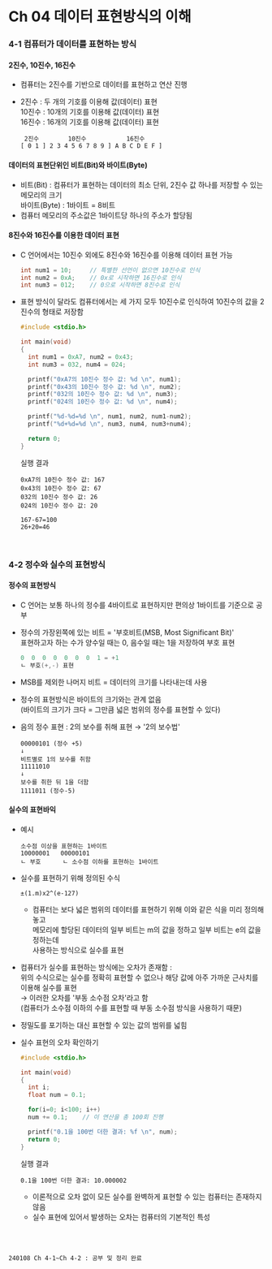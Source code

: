 # Ch 04 데이터 표현방식의 이해

### 4-1 컴퓨터가 데이터를 표현하는 방식

#### 2진수, 10진수, 16진수

- 컴퓨터는 2진수를 기반으로 데이터를 표현하고 연산 진행
- 2진수 : 두 개의 기호를 이용해 값(데이터) 표현 <br>
  10진수 : 10개의 기호를 이용해 값(데이터) 표현 <br>
  16진수 : 16개의 기호를 이용해 값(데이터) 표현

  ```
   2진수        10진수           16진수
  [ 0 1 ] 2 3 4 5 6 7 8 9 ] A B C D E F ]
  ```

#### 데이터의 표현단위인 비트(Bit)와 바이트(Byte)

- 비트(Bit) : 컴퓨터가 표현하는 데이터의 최소 단위, 2진수 값 하나를 저장할 수 있는 메모리의 크기 <br>
  바이트(Byte) : 1바이트 = 8비트
- 컴퓨터 메모리의 주소값은 1바이트당 하나의 주소가 할당됨

#### 8진수와 16진수를 이용한 데이터 표현

- C 언어에서는 10진수 외에도 8진수와 16진수를 이용해 데이터 표현 가능

  ```.c
  int num1 = 10;     // 특별한 선언이 없으면 10진수로 인식
  int num2 = 0xA;    // 0x로 시작하면 16진수로 인식
  int num3 = 012;    // 0으로 시작하면 8진수로 인식
  ```
- 표현 방식이 달라도 컴퓨터에서는 세 가지 모두 10진수로 인식하여 10진수의 값을 2진수의 형태로 저장함

  ```.c
  #include <stdio.h>

  int main(void)
  {
    int num1 = 0xA7, num2 = 0x43;
    int num3 = 032, num4 = 024;

    printf("0xA7의 10진수 정수 값: %d \n", num1);
    printf("0x43의 10진수 정수 값: %d \n", num2);
    printf("032의 10진수 정수 값: %d \n", num3);
    printf("024의 10진수 정수 값: %d \n", num4);

    printf("%d-%d=%d \n", num1, num2, num1-num2);
    printf("%d+%d=%d \n", num3, num4, num3+num4);

    return 0;
  }
  ```
  실행 결과
  ```
  0xA7의 10진수 정수 값: 167
  0x43의 10진수 정수 값: 67
  032의 10진수 정수 값: 26
  024의 10진수 정수 값: 20

  167-67=100
  26+20=46
  ```

<br>

### 4-2 정수와 실수의 표현방식

#### 정수의 표현방식

- C 언어는 보통 하나의 정수를 4바이트로 표현하지만 편의상 1바이트를 기준으로 공부
- 정수의 가장왼쪽에 있는 비트 = '부호비트(MSB, Most Significant Bit)' <br>
  표현하고자 하는 수가 양수일 때는 0, 음수일 때는 1을 저장하여 부호 표현

  ```.c
  0  0  0  0  0  0  0  1 = +1
  ㄴ 부호(+,-) 표현
  ```
- MSB를 제외한 나머지 비트 = 데이터의 크기를 나타내는데 사용
- 정수의 표현방식은 바이트의 크기와는 관계 없음 <br>
  (바이트의 크기가 크다 = 그만큼 넓은 범위의 정수를 표현할 수 있다)
- 음의 정수 표현 : 2의 보수를 취해 표현 → '2의 보수법'

  ```
  00000101 (정수 +5)
  ↓
  비트별로 1의 보수를 취함
  11111010
  ↓
  보수를 취한 뒤 1을 더함
  1111011 (정수-5)
  ```

#### 실수의 표현바익

- 예시

  ```
  소수점 이상을 표현하는 1바이트
  10000001   00000101
  ㄴ 부호      ㄴ 소수점 이하를 표현하는 1바이트 
  ```
- 실수를 표현하기 위해 정의된 수식

  ```
  ±(1.m)x2^(e-127)
  ```
  - 컴퓨터는 보다 넓은 범위의 데이터를 표현하기 위해 이와 같은 식을 미리 정의해놓고 <br>
    메모리에 할당된 데이터의 일부 비트는 m의 값을 정하고 일부 비트는 e의 값을 정하는데 <br>
    사용하는 방식으로 실수를 표현
- 컴퓨터가 실수를 표현하는 방식에는 오차가 존재함 : <br>
  위의 수식으로는 실수를 정확히 표현할 수 없으나 해당 값에 아주 가까운 근사치를 이용해 실수를 표현 <br>
  → 이러한 오차를 '부동 소수점 오차'라고 함 <br>
  (컴퓨터가 소수점 이하의 수를 표현할 때 부동 소수점 방식을 사용하기 때문)
- 정밀도를 포기하는 대신 표현할 수 있는 값의 범위를 넓힘
- 실수 표현의 오차 확인하기

  ```.c
  #include <stdio.h>

  int main(void)
  {
    int i;
    float num = 0.1;

    for(i=0; i<100; i++)
    num += 0.1;    // 이 연산을 총 100회 진행

    printf("0.1을 100번 더한 결과: %f \n", num);
    return 0;
  }
  ```
  실행 결과
  ```
  0.1을 100번 더한 결과: 10.000002
  ```
  - 이론적으로 오차 없이 모든 실수를 완벽하게 표현할 수 있는 컴퓨터는 존재하지 않음
  - 실수 표현에 있어서 발생하는 오차는 컴퓨터의 기본적인 특성


<br>
<br>


```
240108 Ch 4-1~Ch 4-2 : 공부 및 정리 완료
```

